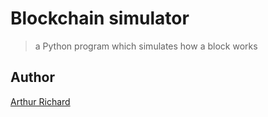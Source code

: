 # Blockchain simulator
> a Python program which simulates how a block works

## Author
[Arthur Richard](mailto:arthur.richard2299@gmail.com)
